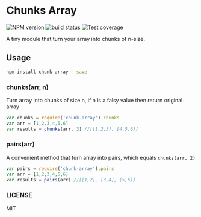 # Chunks Array

[![NPM version][npm-image]][npm-url]
[![build status][travis-image]][travis-url]
[![Test coverage][coveralls-image]][coveralls-url]

[npm-image]: https://img.shields.io/npm/v/chunk-array.svg?style=flat
[npm-url]: https://npmjs.org/package/chunk-array
[travis-image]: https://img.shields.io/travis/haio/chunk-array.svg?style=flat
[travis-url]: https://travis-ci.org/haio/chunk-array
[coveralls-image]: https://img.shields.io/coveralls/haio/chunk-array.svg?style=flat
[coveralls-url]: https://coveralls.io/r/haio/chunk-array?branch=master

A tiny module that turn your array into chunks of n-size.

## Usage

```sh
npm install chunk-array --save
```

### chunks(arr, n)

Turn array into chunks of size n, if n is a falsy value then return original array

```js
var chunks = require('chunk-array').chunks
var arr = [1,2,3,4,5,6]
var results = chunks(arr, 3) //[[1,2,3], [4,5,6]]
```

### pairs(arr)

A convenient method that turn array into pairs, which equals `chunks(arr, 2)`

```js
var pairs = require('chunk-array').pairs
var arr = [1,2,3,4,5,6]
var results = pairs(arr) //[[1,2], [3,4], [5,6]]
```

### LICENSE

MIT
